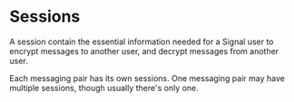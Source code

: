 # Sessions 

A session contain the essential information needed for a Signal user to encrypt messages to another user, and decrypt messages from another user. 

Each messaging pair has its own sessions. One messaging pair may have multiple sessions, though usually there's only one. 

